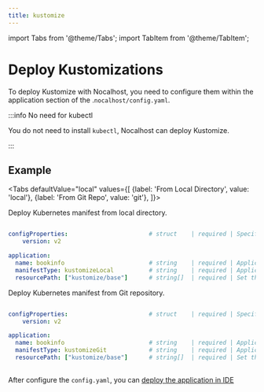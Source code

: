 ```yaml
---
title: kustomize
---
```


import Tabs from '@theme/Tabs';
import TabItem from '@theme/TabItem';

# Deploy Kustomizations

To deploy Kustomize with Nocalhost, you need to configure them within the application section of the .`nocalhost/config.yaml`.

:::info No need for kubectl

You do not need to install `kubectl`, Nocalhost can deploy Kustomize.

:::

## Example

<Tabs
  defaultValue="local"
  values={[
    {label: 'From Local Directory', value: 'local'},
    {label: 'From Git Repo', value: 'git'},
  ]}>
<TabItem value="local">

Deploy Kubernetes manifest from local directory.

```yaml

configProperties:                       # struct    | required | Specify config properties
    version: v2 

application:
  name: bookinfo                        # string    | required | Application name
  manifestType: kustomizeLocal          # string    | required | Application k8s manifest type
  resourcePath: ["kustomize/base"]      # string[]  | required | Set the application resource path

```

</TabItem>
  
<TabItem value="git">

Deploy Kubernetes manifest from Git repository.

```yaml

configProperties:                       # struct    | required | Specify config properties
    version: v2 

application:
  name: bookinfo                        # string    | required | Application name
  manifestType: kustomizeGit            # string    | required | Application k8s manifest type
  resourcePath: ["kustomize/base"]      # string[]  | required | Set the application resource path
  
```

</TabItem>
</Tabs>

After configure the `config.yaml`, you can [deploy the application in IDE](../guides/deploy/deploy-by-ide)